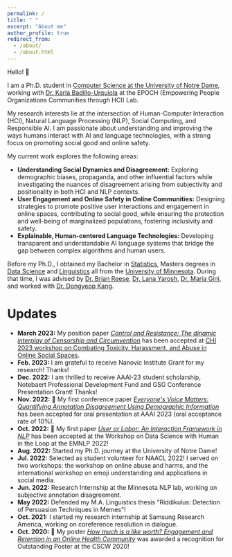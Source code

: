 ```yaml
---
permalink: /
title: " "
excerpt: "About me"
author_profile: true
redirect_from: 
  - /about/
  - /about.html
---
```



Hello! 👋<br/>

I am a Ph.D. student in [Computer Science at the University of Notre Dame](https://cse.nd.edu/), working with [Dr. Karla Badillo-Urquiola](https://kbadillou.weebly.com//) at the EPOCH (Empowering People Organizations Communities through HCI) Lab.<br/>

My research interests lie at the intersection of Human-Computer Interaction (HCI), Natural Language Processing (NLP), Social Computing, and Responsible AI. I am passionate about understanding and improving the ways humans interact with AI and language technologies, with a strong focus on promoting social good and online safety.

My current work explores the following areas: 
- **Understanding Social Dynamics and Disagreement:** Exploring demographic biases, propaganda, and other influential factors while investigating the nuances of disagreement arising from subjectivity and positionality in both HCI and NLP contexts.
- **User Engagement and Online Safety in Online Communities:** Designing strategies to promote positive user interactions and engagement in online spaces, contributing to social good, while ensuring the protection and well-being of marginalized populations, fostering inclusivity and safety.
- **Explainable, Human-centered Language Technologies:** Developing transparent and understandable AI language systems that bridge the gap between complex algorithms and human users.

Before my Ph.D., I obtained my Bachelor in [Statistics](https://cla.umn.edu/statistics), Masters degrees in [Data Science](https://cse.umn.edu/datascience) and [Linguistics](https://cla.umn.edu/linguistics) all from the [University of Minnesota](https://twin-cities.umn.edu/). During that time, I was advised by [Dr. Brian Reese](https://cla.umn.edu/about/directory/profile/breese), [Dr. Lana Yarosh](https://lanayarosh.com/), [Dr. Maria Gini](https://www-users.cse.umn.edu/~gini/), and worked with [Dr. Dongyeop Kang](https://dykang.github.io/).  




Updates
======
* **March 2023:** My position paper [*Control and Resistance: The dinamic interplay of Censorship and Circumvention*](http://ruyuanwan.github.io/files/Control_and_Resistance__Dynamic_Interplay_of_Censorship_and_Circumvention.pdf) has been accepted at [CHI 2023 workshop on Combating Toxicity, Harassment, and Abuse in Online Social Spaces](https://combatingonlinetoxicity.sites.uu.nl).
* **Feb. 2023:** I am grateful to receive Nanovic Institute Grant for my research! Thanks!<br/>
* **Dec. 2022:** I am thrilled to receive AAAI-23 student scholarship, Notebaert Professional Development Fund and GSG Conference Presentation Grant! Thanks!<br/>
* **Nov. 2022:** 🎉 My first conference paper [*Everyone's Voice Matters: Quantifying Annotation Disagreement Using Demographic Information*](https://arxiv.org/pdf/2301.05036v1.pdf) has been accepted for oral presentation at AAAI 2023 (oral acceptance rate of 10%). <br/>
* **Oct. 2022:** 🎉 My first paper [*User or Labor: An Interaction Framework in NLP*](https://arxiv.org/abs/2211.01553) has been accepted at the Workshop on Data Science with Human in the Loop at the EMNLP 2022!<br/>
* **Aug. 2022:** Started my Ph.D. journey at the University of Notre Dame! <br/>
* **Jul. 2022:** Selected as student volunteer for NAACL 2022! I served on two workshops: the workshop on online abuse and harms, and the international workshop on emoji understanding and applications in social media.  
* **Jun. 2022:** Research Internship at the Minnesota NLP lab, working on subjective annotation disagreement. <br/>
* **May 2022:** Defended my M.A. Linguistics thesis "Riddikulus: Detection of Persuasion Techniques in Memes"!  <br/>
* **Oct. 2021:** I started my research internship at Samsung Research America, working on coreference resolution in dialogue.  <br/>
* **Oct. 2020:** 🥇 My poster [*How much is a like worth? Engagement and Retention in an Online Health Community*](https://dl.acm.org/doi/abs/10.1145/3406865.3418320) was awarded a recognition for Outstanding Poster at the CSCW 2020!  <br/>
